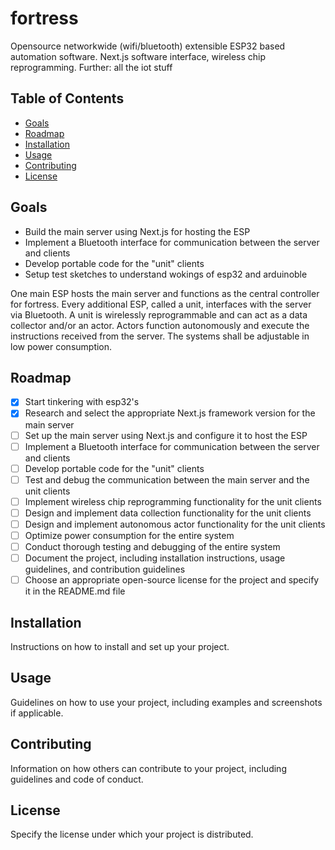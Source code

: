 # fortress

Opensource networkwide (wifi/bluetooth) extensible ESP32 based automation software. Next.js software interface, wireless chip reprogramming.
Further: all the iot stuff

## Table of Contents

- [Goals](#goals)
- [Roadmap](#roadmap)
- [Installation](#installation)
- [Usage](#usage)
- [Contributing](#contributing)
- [License](#license)

## Goals

- Build the main server using Next.js for hosting the ESP
- Implement a Bluetooth interface for communication between the server and clients
- Develop portable code for the "unit" clients
- Setup test sketches to understand wokings of esp32 and arduinoble

One main ESP hosts the main server and functions as the central controller for fortress. Every additional ESP, called a unit, interfaces with the server via Bluetooth. A unit is wirelessly reprogrammable and can act as a data collector and/or an actor. Actors function autonomously and execute the instructions received from the server. The systems shall be adjustable in low power consumption.

## Roadmap

- [x] Start tinkering with esp32's
- [x] Research and select the appropriate Next.js framework version for the main server
- [ ] Set up the main server using Next.js and configure it to host the ESP
- [ ] Implement a Bluetooth interface for communication between the server and clients
- [ ] Develop portable code for the "unit" clients
- [ ] Test and debug the communication between the main server and the unit clients
- [ ] Implement wireless chip reprogramming functionality for the unit clients
- [ ] Design and implement data collection functionality for the unit clients
- [ ] Design and implement autonomous actor functionality for the unit clients
- [ ] Optimize power consumption for the entire system
- [ ] Conduct thorough testing and debugging of the entire system
- [ ] Document the project, including installation instructions, usage guidelines, and contribution guidelines
- [ ] Choose an appropriate open-source license for the project and specify it in the README.md file

## Installation

Instructions on how to install and set up your project.

## Usage

Guidelines on how to use your project, including examples and screenshots if applicable.

## Contributing

Information on how others can contribute to your project, including guidelines and code of conduct.

## License

Specify the license under which your project is distributed.
